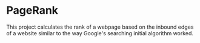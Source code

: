 # PageRank
This project calculates the rank of a webpage based on the inbound edges of a website similar to the way Google's searching initial algorithm worked.
